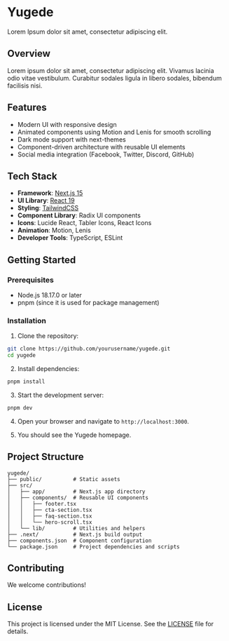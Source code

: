 # Yugede

Lorem Ipsum dolor sit amet, consectetur adipiscing elit.

## Overview

Lorem ipsum dolor sit amet, consectetur adipiscing elit. Vivamus lacinia odio vitae vestibulum. Curabitur sodales ligula in libero sodales, bibendum facilisis nisi.

## Features

- Modern UI with responsive design
- Animated components using Motion and Lenis for smooth scrolling
- Dark mode support with next-themes
- Component-driven architecture with reusable UI elements
- Social media integration (Facebook, Twitter, Discord, GitHub)

## Tech Stack

- **Framework**: [Next.js 15](https://nextjs.org/)
- **UI Library**: [React 19](https://react.dev/)
- **Styling**: [TailwindCSS](https://tailwindcss.com/)
- **Component Library**: Radix UI components
- **Icons**: Lucide React, Tabler Icons, React Icons
- **Animation**: Motion, Lenis
- **Developer Tools**: TypeScript, ESLint

## Getting Started

### Prerequisites

- Node.js 18.17.0 or later
- pnpm (since it is used for package management)

### Installation

1. Clone the repository:

```bash
git clone https://github.com/yourusername/yugede.git
cd yugede
```

2. Install dependencies:

```bash
pnpm install
```

3. Start the development server:

```bash
pnpm dev
```

4. Open your browser and navigate to `http://localhost:3000`.

5. You should see the Yugede homepage.

## Project Structure

```plaintext
yugede/
├── public/          # Static assets
├── src/
│   ├── app/         # Next.js app directory
│   ├── components/  # Reusable UI components
│   │   ├── footer.tsx
│   │   ├── cta-section.tsx
│   │   ├── faq-section.tsx
│   │   └── hero-scroll.tsx
│   └── lib/         # Utilities and helpers
├── .next/           # Next.js build output
├── components.json  # Component configuration
└── package.json     # Project dependencies and scripts
```

## Contributing

We welcome contributions! 

## License
This project is licensed under the MIT License. See the [LICENSE](LICENSE) file for details.